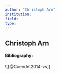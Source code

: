 ```yaml
---
author: "Christoph Arn"
institution:
field:
type:
---
```


## Christoph Arn
#### Bibliography:

![[@Cuendet2014-vs]]